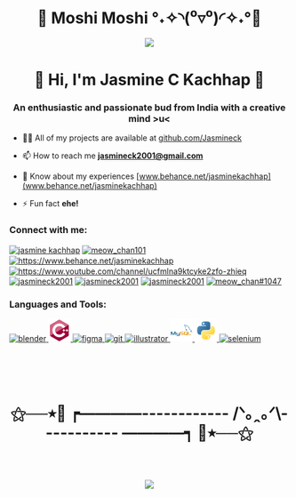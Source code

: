 <h1 align="center">🌸 Moshi Moshi °˖✧◝(⁰▿⁰)◜✧˖°🌸</h1>    

<p align="center">
  <img 
    src="https://github.com/Elliottophellia/Elliottophellia/blob/main/img/AboutMe-elaina.png"
  >
</p>



<h1 align="center">🌸 Hi, I'm Jasmine C Kachhap 🌸</h1>
<h3 align="center">An enthusiastic and passionate bud from India with a creative mind >u<</h3>

- 👨‍💻 All of my projects are available at [github.com/Jasmineck](github.com/Jasmineck)

- 📫 How to reach me **jasmineck2001@gmail.com**

- 📄 Know about my experiences [www.behance.net/jasminekachhap](www.behance.net/jasminekachhap)

- ⚡ Fun fact **ehe!**

<h3 align="left">Connect with me:</h3>
<p align="left">
<a href="https://linkedin.com/in/jasmine kachhap" target="blank"><img align="center" src="https://raw.githubusercontent.com/rahuldkjain/github-profile-readme-generator/master/src/images/icons/Social/linked-in-alt.svg" alt="jasmine kachhap" height="30" width="40" /></a>
<a href="https://instagram.com/meow_chan101" target="blank"><img align="center" src="https://raw.githubusercontent.com/rahuldkjain/github-profile-readme-generator/master/src/images/icons/Social/instagram.svg" alt="meow_chan101" height="30" width="40" /></a>
<a href="https://www.behance.net/https://www.behance.net/jasminekachhap" target="blank"><img align="center" src="https://raw.githubusercontent.com/rahuldkjain/github-profile-readme-generator/master/src/images/icons/Social/behance.svg" alt="https://www.behance.net/jasminekachhap" height="30" width="40" /></a>
<a href="https://www.youtube.com/c/https://www.youtube.com/channel/ucfmlna9ktcyke2zfo-zhieq" target="blank"><img align="center" src="https://raw.githubusercontent.com/rahuldkjain/github-profile-readme-generator/master/src/images/icons/Social/youtube.svg" alt="https://www.youtube.com/channel/ucfmlna9ktcyke2zfo-zhieq" height="30" width="40" /></a>
<a href="https://www.codechef.com/users/jasmineck2001" target="blank"><img align="center" src="https://cdn.jsdelivr.net/npm/simple-icons@3.1.0/icons/codechef.svg" alt="jasmineck2001" height="30" width="40" /></a>
<a href="https://www.hackerrank.com/jasmineck2001" target="blank"><img align="center" src="https://raw.githubusercontent.com/rahuldkjain/github-profile-readme-generator/master/src/images/icons/Social/hackerrank.svg" alt="jasmineck2001" height="30" width="40" /></a>
<a href="https://codeforces.com/profile/jasmineck2001" target="blank"><img align="center" src="https://raw.githubusercontent.com/rahuldkjain/github-profile-readme-generator/master/src/images/icons/Social/codeforces.svg" alt="jasmineck2001" height="30" width="40" /></a>
<a href="https://discord.gg/meow_chan#1047" target="blank"><img align="center" src="https://raw.githubusercontent.com/rahuldkjain/github-profile-readme-generator/master/src/images/icons/Social/discord.svg" alt="meow_chan#1047" height="30" width="40" /></a>
</p>

<h3 align="left">Languages and Tools:</h3>
<p align="left"> <a href="https://www.blender.org/" target="_blank" rel="noreferrer"> <img src="https://download.blender.org/branding/community/blender_community_badge_white.svg" alt="blender" width="40" height="40"/> </a> <a href="https://www.w3schools.com/cpp/" target="_blank" rel="noreferrer"> <img src="https://raw.githubusercontent.com/devicons/devicon/master/icons/cplusplus/cplusplus-original.svg" alt="cplusplus" width="40" height="40"/> </a> <a href="https://www.figma.com/" target="_blank" rel="noreferrer"> <img src="https://www.vectorlogo.zone/logos/figma/figma-icon.svg" alt="figma" width="40" height="40"/> </a> <a href="https://git-scm.com/" target="_blank" rel="noreferrer"> <img src="https://www.vectorlogo.zone/logos/git-scm/git-scm-icon.svg" alt="git" width="40" height="40"/> </a> <a href="https://www.adobe.com/in/products/illustrator.html" target="_blank" rel="noreferrer"> <img src="https://www.vectorlogo.zone/logos/adobe_illustrator/adobe_illustrator-icon.svg" alt="illustrator" width="40" height="40"/> </a> <a href="https://www.mysql.com/" target="_blank" rel="noreferrer"> <img src="https://raw.githubusercontent.com/devicons/devicon/master/icons/mysql/mysql-original-wordmark.svg" alt="mysql" width="40" height="40"/> </a> <a href="https://www.python.org" target="_blank" rel="noreferrer"> <img src="https://raw.githubusercontent.com/devicons/devicon/master/icons/python/python-original.svg" alt="python" width="40" height="40"/> </a> <a href="https://www.selenium.dev" target="_blank" rel="noreferrer"> <img src="https://raw.githubusercontent.com/detain/svg-logos/780f25886640cef088af994181646db2f6b1a3f8/svg/selenium-logo.svg" alt="selenium" width="40" height="40"/> </a> </p>
  <br />
  <br />
  <br />
  <h1 align="center">⚝──⭒🌸 ┍————------------ /ᐠ｡ꞈ｡ᐟ\----------- ————┑ 🌸⭒──⚝</h1>  
  <br /><br />
  <p align="center">
  <img 
   src="https://github.com/Elliottophellia/Elliottophellia/blob/main/img/Repo-elaina.png"
   >
</p>

